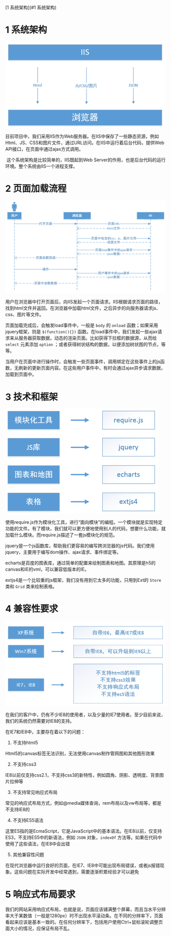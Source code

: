 [1  系统架构](#1  系统架构)















































# 1  系统架构

![](images/系统架构.png)



​        目前项目中，我们采用IIS作为Web服务器。在IIS中保存了一些静态资源，例如Html、JS、CSS和图片文件，通过URL访问。在IIS中运行着后台代码，提供Web API接口，在页面中通过ajax方式调用。

​        这个系统架构是比较简单的，IIS既起到Web Server的作用，也是后台代码的运行环境。整个系统由IIS一个进程支撑。



# 2  页面加载流程

![](images/页面加载流程.png)

用户在浏览器中打开页面后，向IIS发起一个页面请求。IIS根据请求页面的路径，找到html文件并返回。在浏览器中加载html文件，之后异步的向服务器请求js、css、图片等文件。

页面加载完成后，会触发load事件中，一般是 `body` 的 `onload` 函数；如果采用jquery框架，则是 `$(function(){})` 函数。在load事件中，我们发起一些ajax请求来从服务器获取数据，动态的渲染页面。比如获得下拉框的数据源，从而给 `select` 元素添加 `option` ；或者获得树状结构的数据，以便添加树状图的节点，等等。

当用户在页面中进行操作时，会触发一些页面事件，调用绑定在这些事件上的js函数，无刷新的更新页面内容。在这些用户事件中，有时会通过ajax异步请求数据，加载到页面中。



# 3  技术和框架

![](images/技术和框架.png)

使用require.js作为模块化工具，进行“面向模块”的编程。一个模块就是实现特定功能的文件。有了模块，我们就可以更方便地使用别人的代码，想要什么功能，就加载什么模块。而require.js描述了一套js模块化的规范。

jquery是一个js函数库，帮助我们更容易的编写跨浏览器的js代码。我们使用jquery，主要用于编写dom操作、ajax请求、事件绑定等。

echarts是百度的图表库，通过简单的配置来绘制图表和地图。其原理是h5的canvas和IE的vml，可以兼容低版本的IE。

extjs4是一个比较重的js框架，我们没有用到它太多的功能，只用到Ext的 `Store` 类和 `Grid` 类来绘制表格。   



# 4  兼容性要求

![](images/兼容性要求.png)

在我们的客户中，仍有不少IE8的使用者，以及少量的IE7使用者。至少目前来说，我们的系统仍然需要对IE8的支持。

在IE7和IE8中，主要存在着以下的问题：

1. 不支持html5

Html5的canvas标签无法识别，无法使用canvas制作管网图和其他图形效果

2. 不支持css3

IE8以前仅支持css2.1，不支持css3的新特性，例如圆角、阴影、透明度、背景图片拉伸等

3. 不支持常见响应式布局

常见的响应式布局方式，例如@media媒体查询，rem布局以及vw布局等，都是不支持IE8的

4. 不支持ES5语法

这里ES指的是EcmaScript，它是JavaScript中的基本语法。在IE8以前，仅支持ES3，不支持ES5中的新语法，例如  `JSON` 对象，`indexOf` 方法等。如果在代码中使用了这些语法，在IE8中会出错

5. 其他兼容性问题

在现代浏览器中运行良好的页面，在IE7、IE8中可能出现布局错误，或者js报错现象。这些问题在实际开发中经常遇到，需要逐渐积累经验才可以避免



# 5  响应式布局要求

我们的网站采用响应式布局，也就是说，页面应该铺满整个屏幕，而且当水平分辨率大于某数值（一般是1280px）时不出现水平滚动条。在不同的分辨率下，页面看起来应该是基本一致的。在任何分辨率下，包括用户使用Ctrl+鼠标滚轮调整页面大小的情况，应保证布局不乱。





